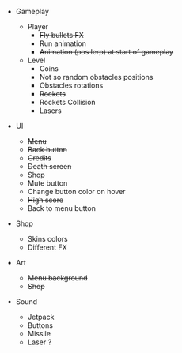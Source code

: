 * Gameplay
    * Player
        * ~~Fly bullets FX~~
        * Run animation
        * ~~Animation (pos lerp) at start of gameplay~~
    * Level
        * Coins
        * Not so random obstacles positions
        * Obstacles rotations
        * ~~Rockets~~
        * Rockets Collision
        * Lasers
    

* UI
    * ~~Menu~~
    * ~~Back button~~
    * ~~Credits~~
    * ~~Death screen~~
    * Shop
    * Mute button
    * Change button color on hover
    * ~~High score~~
    * Back to menu button
    

* Shop
    * Skins colors
    * Different FX


* Art
    * ~~Menu background~~
    * ~~Shop~~
    

* Sound
    * Jetpack
    * Buttons
    * Missile
    * Laser ?
    